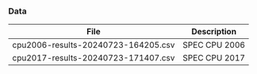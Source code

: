 ### Data

|File|Description|
|----|-----------|
|cpu2006-results-20240723-164205.csv|SPEC CPU 2006|
|cpu2017-results-20240723-171407.csv|SPEC CPU 2017|
